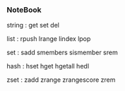 ### NoteBook

string :  get set del

list : rpush lrange lindex lpop

set : sadd smembers sismember srem

hash : hset hget hgetall hedl

zset : zadd zrange zrangescore zrem


